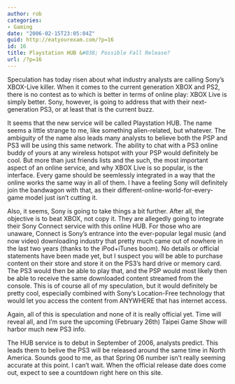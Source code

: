 ```yaml
---
author: rob
categories:
- Gaming
date: "2006-02-15T23:05:04Z"
guid: http://eatyourexam.com/?p=16
id: 16
title: Playstation HUB &#038; Possible Fall Release?
url: /?p=16
---
```

Speculation has today risen about what industry analysts are calling Sony&#8217;s XBOX-Live killer. When it comes to the current generation XBOX and PS2, there is no contest as to which is better in terms of online play: XBOX Live is simply better. Sony, however, is going to address that with their next-generation PS3, or at least that is the current buzz.

It seems that the new service will be called Playstation HUB. The name seems a little strange to me, like something alien-related, but whatever. The ambiguity of the name also leads many analysts to believe both the PSP and PS3 will be using this same network. The ability to chat with a PS3 online buddy of yours at any wireless hotspot with your PSP would definitely be cool. But more than just friends lists and the such, the most important aspect of an online service, and why XBOX Live is so popular, is the interface. Every game should be seemlessly integrated in a way that the online works the same way in all of them. I have a feeling Sony will definitely join the bandwagon with that, as their different-online-world-for-every-game model just isn&#8217;t cutting it.

Also, it seems, Sony is going to take things a bit further. After all, the objective is to beat XBOX, not copy it. They are allegedly going to integrate their Sony Connect service with this online HUB. For those who are unaware, Connect is Sony&#8217;s entrance into the ever-popular legal music (and now video) downloading industry that pretty much came out of nowhere in the last two years (thanks to the iPod+iTunes boom). No details or official statements have been made yet, but I suspect you will be able to purchase content on their store and store it on the PS3&#8217;s hard drive or memory card. The PS3 would then be able to play that, and the PSP would most likely then be able to receive the same downloaded content streamed from the console. This is of course all of my speculation, but it would definitely be pretty cool, especially combined with Sony&#8217;s Location-Free technology that would let you access the content from ANYWHERE that has internet access.

Again, all of this is speculation and none of it is really official yet. Time will reveal all, and I&#8217;m sure the upcoming (February 26th) Taipei Game Show will harbor much new PS3 info.

The HUB service is to debut in September of 2006, analysts predict. This leads them to belive the PS3 will be released around the same time in North America. Sounds good to me, as that Spring 06 number isn&#8217;t really seeming accurate at this point. I can&#8217;t wait. When the official release date does come out, expect to see a countdown right here on this site.